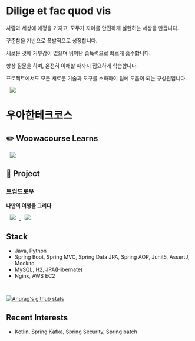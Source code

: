 # Dilige et fac quod vis
사람과 세상에 애정을 가지고, 모두가 자아를 안전하게 실현하는 세상을 만듭니다.

꾸준함을 기반으로 폭발적으로 성장합니다.

새로운 것에 거부감이 없으며 뛰어난 습득력으로 빠르게 흡수합니다. 

항상 질문을 하며, 온전히 이해할 때까지 집요하게 학습합니다.

프로젝트에서도 모든 새로운 기술과 도구를 소화하여 팀에 도움이 되는 구성원입니다.

<a href="http://jaeyoung22.github.io">
    <img 
        src="http://img.shields.io/badge/-📘resume-bbe1fa?style=flat&link=http://joseph415.github.io/resume/"
        style="height : auto; margin-left : 10px; margin-right : 10px;"/>
</a>

# 우아한테크코스

## ✏️ Woowacourse Learns
<a href="https://github.com/Jaeyoung22/woowacourse-learns">
    <img 
        src="http://img.shields.io/badge/-Github Repo-1b262c?style=flat&logo=Github&link=https://github.com/joseph415/woowacourse-learns"
        style="height : auto; margin-left : 10px; margin-right : 10px;"/>
</a>

## 📑 Project

### 트립드로우
**나만의 여행을 그리다**
<div>
<a href="https://github.com/woowacourse-teams/2023-trip-draw">
    <img 
        src="http://img.shields.io/badge/-Project Repo-1b262c?style=flat&logo=Github&link=https://github.com/woowacourse-teams/2020-seller-lee-company"
        style="height : auto; margin-left : 10px; margin-right : 10px;"/>
</a>
<a href="https://github.com/Jaeyoung22/TripDraw-project-records">
    <img 
        src="http://img.shields.io/badge/-기술 적용기-3282b8?style=flat&logo=Github&link=https://github.com/joseph415/JIKGORAE-project-records"
        style="height : auto; margin-left : 10px; margin-right : 10px;"/>
</a>
</div>

## Stack
- Java, Python
- Spring Boot, Spring MVC, Spring Data JPA, Spring AOP, Junit5, AssertJ, Mockito
- MySQL, H2, JPA(Hibernate)
- Nginx, AWS EC2
<br/>

[![Anurag's github stats](https://github-readme-stats.vercel.app/api?username=jaeyoung22&count_private=true&hide=stars&show_icons=true)](https://github.com/anuraghazra/github-readme-stats)

## Recent Interests
- Kotlin, Spring Kafka, Spring Security, Spring batch
